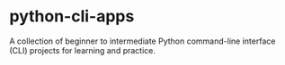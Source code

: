 # python-cli-apps
A collection of beginner to intermediate Python command-line interface (CLI) projects for learning and practice.
